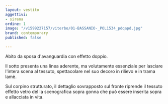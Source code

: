 ```yaml
---
layout: vestito
aggettivi:
- sirena
ordine: 1
image: "/v1599227157/viterbo/01-BASSANIO-_POL1534_pdqapd.jpg"
brand: contemporary
published: false

---
```

Abito da sposa d'avanguardia con effetto doppio.

Il sotto presenta una linea aderente, ma volutamente essenziale per lasciare l'intera scena al tessuto, spettacolare nel suo decoro in rilievo e in trama lamè. 

Sul corpino strutturato, il dettaglio sovrapposto sul fronte riprende il tessuto effetto vetro del la scenografica sopra gonna che può essere inserita sopra e allacciata in vita.